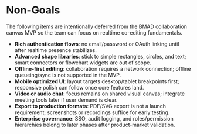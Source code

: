 # Non-Goals

The following items are intentionally deferred from the BMAD collaboration canvas MVP so the team can focus on realtime co-editing fundamentals.

- **Rich authentication flows**: no email/password or OAuth linking until after realtime presence stabilizes.
- **Advanced shape libraries**: stick to simple rectangles, circles, and text; smart connectors or flowchart widgets are out of scope.
- **Offline-first editing**: collaboration requires a network connection; offline queueing/sync is not supported in the MVP.
- **Mobile optimized UI**: layout targets desktop/tablet breakpoints first; responsive polish can follow once core features land.
- **Video or audio chat**: focus remains on shared visual canvas; integrate meeting tools later if user demand is clear.
- **Export to production formats**: PDF/SVG export is not a launch requirement; screenshots or recordings suffice for early testing.
- **Enterprise governance**: SSO, audit logging, and roles/permission hierarchies belong to later phases after product-market validation.
